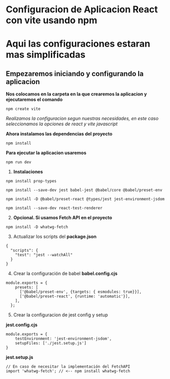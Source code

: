 # Configuracion de Aplicacion React con vite usando npm

# Aqui las configuraciones estaran mas simplificadas 

## Empezaremos iniciando y configurando la aplicacion

**Nos colocamos en la carpeta en la que crearemos la aplicacion y ejecutaremos el comando**

    npm create vite

*Realizamos la configuracion segun nuestras necesidades, en este caso seleccionamos la opciones de react y vite javascript*

**Ahora instalamos las dependencias del proyecto**

    npm install

**Para ejecutar la aplicacion usaremos**

    npm run dev


1. **Instalaciones**


~~~
npm install prop-types 

npm install --save-dev jest babel-jest @babel/core @babel/preset-env

npm install -D @babel/preset-react @types/jest jest-environment-jsdom 

npm install --save-dev react-test-renderer

~~~ 

2. **Opcional. Si usamos Fetch API en el proyecto**

`npm install -D whatwg-fetch`

3. Actualizar los scripts del **package.json**

~~~
{
  "scripts": {
    "test": "jest --watchAll"
  }
}
~~~

4. Crear la configuración de babel **babel.config.cjs**

~~~
module.exports = {
    presets: [
      ['@babel/preset-env', {targets: { esmodules: true}}],
      ['@babel/preset-react', {runtime: 'automatic'}],
    ],
  };
~~~

5. Crear la configuracion de jest config y setup  

**jest.config.cjs**

~~~
module.exports = {
    testEnvironment: 'jest-environment-jsdom',
    setupFiles: ['./jest.setup.js']
}
~~~

**jest.setup.js**

~~~
// En caso de necesitar la implementación del FetchAPI
import 'whatwg-fetch'; // <-- npm install whatwg-fetch
~~~





